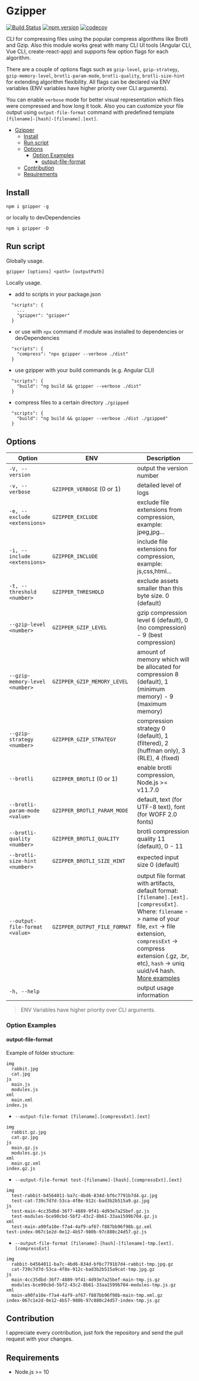 # Gzipper

[![Build Status](https://travis-ci.org/gios/gzipper.svg?branch=master)](https://travis-ci.org/gios/gzipper)
[![npm version](https://badge.fury.io/js/gzipper.svg)](https://badge.fury.io/js/gzipper)
[![codecov](https://codecov.io/gh/gios/gzipper/branch/master/graph/badge.svg)](https://codecov.io/gh/gios/gzipper)

CLI for compressing files using the popular compress algorithms like Brotli and Gzip. Also this module works great with many CLI UI tools (Angular CLI, Vue CLI, create-react-app) and supports few option flags for each algorithm.

There are a couple of options flags such as `gzip-level`, `gzip-strategy`, `gzip-memory-level`, `brotli-param-mode`, `brotli-quality`, `brotli-size-hint` for extending algorithm flexibility. All flags can be declared via ENV variables (ENV variables have higher priority over CLI arguments).

You can enable `verbose` mode for better visual representation which files were compressed and how long it took. Also you can customize your file output using `output-file-format` command with predefined template `[filename]-[hash]-[filename].[ext]`.

- [Gzipper](#gzipper)
  - [Install](#install)
  - [Run script](#run-script)
  - [Options](#options)
    - [Option Examples](#option-examples)
      - [output-file-format](#output-file-format)
  - [Contribution](#contribution)
  - [Requirements](#requirements)

## Install

`npm i gzipper -g`

or locally to devDependencies

`npm i gzipper -D`

## Run script

Globally usage.

`gzipper [options] <path> [outputPath]`

Locally usage.

- add to scripts in your package.json

```
  "scripts": {
    ...
    "gzipper": "gzipper"
  }
```

- or use with `npx` command if module was installed to dependencies or devDependencies

```
  "scripts": {
    "compress": "npx gzipper --verbose ./dist"
  }
```

- use gzipper with your build commands (e.g. Angular CLI)

```
  "scripts": {
    "build": "ng build && gzipper --verbose ./dist"
  }
```

- compress files to a certain directory `./gzipped`

```
  "scripts": {
    "build": "ng build && gzipper --verbose ./dist ./gzipped"
  }
```

## Options

| Option                              | ENV                          | Description                                                                                                                                                                                                                                                                  |
| ----------------------------------- | ---------------------------- | ---------------------------------------------------------------------------------------------------------------------------------------------------------------------------------------------------------------------------------------------------------------------------- |
| `-V, --version`                     |                              | output the version number                                                                                                                                                                                                                                                    |
| `-v, --verbose`                     | `GZIPPER_VERBOSE` (0 or 1)   | detailed level of logs                                                                                                                                                                                                                                                       |
| `-e, --exclude <extensions>`        | `GZIPPER_EXCLUDE`            | exclude file extensions from compression, example: jpeg,jpg...                                                                                                                                                                                                               |
| `-i, --include <extensions>`        | `GZIPPER_INCLUDE`            | include file extensions for compression, example: js,css,html...                                                                                                                                                                                                             |
| `-t, --threshold <number>`          | `GZIPPER_THRESHOLD`          | exclude assets smaller than this byte size. 0 (default)                                                                                                                                                                                                                      |
| `--gzip-level <number>`        | `GZIPPER_GZIP_LEVEL`         | gzip compression level 6 (default), 0 (no compression) - 9 (best compression)                                                                                                                                                                                                |
| `--gzip-memory-level <number>` | `GZIPPER_GZIP_MEMORY_LEVEL`  | amount of memory which will be allocated for compression 8 (default), 1 (minimum memory) - 9 (maximum memory)                                                                                                                                                                |
| `--gzip-strategy <number>`     | `GZIPPER_GZIP_STRATEGY`      | compression strategy 0 (default), 1 (filtered), 2 (huffman only), 3 (RLE), 4 (fixed)                                                                                                                                                                                         |
| `--brotli`                          | `GZIPPER_BROTLI` (0 or 1)    | enable brotli compression, Node.js >= v11.7.0                                                                                                                                                                                                                                |
| `--brotli-param-mode <value>`  | `GZIPPER_BROTLI_PARAM_MODE`  | default, text (for UTF-8 text), font (for WOFF 2.0 fonts)                                                                                                                                                                                                                    |
| `--brotli-quality <number>`    | `GZIPPER_BROTLI_QUALITY`     | brotli compression quality 11 (default), 0 - 11                                                                                                                                                                                                                              |
| `--brotli-size-hint <number>`  | `GZIPPER_BROTLI_SIZE_HINT`   | expected input size 0 (default)                                                                                                                                                                                                                                              |
| `--output-file-format <value>`      | `GZIPPER_OUTPUT_FILE_FORMAT` | output file format with artifacts, default format: `[filename].[ext].[compressExt]`. Where: `filename` -> name of your file, `ext` -> file extension, `compressExt` -> compress extension (.gz, .br, etc), `hash` -> uniq uuid/v4 hash. [More examples](#output-file-format) |
| `-h, --help`                        |                              | output usage information                                                                                                                                                                                                                                                     |

> ENV Variables have higher priority over CLI arguments.

### Option Examples

#### output-file-format

Example of folder structure:
```
img
  rabbit.jpg
  cat.jpg
js
  main.js
  modules.js
xml
  main.xml
index.js
```

- `--output-file-format [filename].[compressExt].[ext]`
```
img
  rabbit.gz.jpg
  cat.gz.jpg
js
  main.gz.js
  modules.gz.js
xml
  main.gz.xml
index.gz.js
```
- `--output-file-format test-[filename]-[hash].[compressExt].[ext]`
```
img
  test-rabbit-b4564011-ba7c-4bd6-834d-bf6c7791b7d4.gz.jpg
  test-cat-739c7d7d-53ca-4f8e-912c-bad3b2b515a9.gz.jpg
js
  test-main-4cc35dbd-36f7-4889-9f41-4d93e7a25bef.gz.js
  test-modules-bce90cbd-5bf2-43c2-8b61-33aa1599b704.gz.js
xml
  test-main-a90fa10e-f7a4-4af9-af67-f887bb96f98b.gz.xml
test-index-067c1e2d-0e12-4b57-980b-97c880c24d57.gz.js
```
- `--output-file-format [filename]-[hash]-[filename]-tmp.[ext].[compressExt]`
```
img
  rabbit-b4564011-ba7c-4bd6-834d-bf6c7791b7d4-rabbit-tmp.jpg.gz
  cat-739c7d7d-53ca-4f8e-912c-bad3b2b515a9cat-tmp.jpg.gz
js
  main-4cc35dbd-36f7-4889-9f41-4d93e7a25bef-main-tmp.js.gz
  modules-bce90cbd-5bf2-43c2-8b61-33aa1599b704-modules-tmp.js.gz
xml
  main-a90fa10e-f7a4-4af9-af67-f887bb96f98b-main-tmp.xml.gz
index-067c1e2d-0e12-4b57-980b-97c880c24d57-index-tmp.js.gz
```
## Contribution

I appreciate every contribution, just fork the repository and send the pull request with your changes.

## Requirements

- Node.js >= 10
